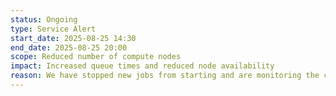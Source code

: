 ```yaml
---
status: Ongoing
type: Service Alert
start_date: 2025-08-25 14:30
end_date: 2025-08-25 20:00
scope: Reduced number of compute nodes 
impact: Increased queue times and reduced node availability
reason: We have stopped new jobs from starting and are monitoring the cooling closely during unusually forecasted high temperatures in the Edinburgh area.  
---
```


